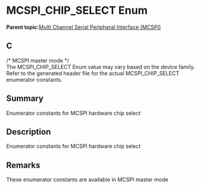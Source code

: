 # MCSPI\_CHIP\_SELECT Enum

**Parent topic:**[Multi Channel Serial Peripheral Interface \(MCSPI\)](GUID-A3A5277D-BAE3-4BD0-91E9-D4E7E0608BE7.md)

## C

/\* MCSPI master mode \*/<br />The MCSPI\_CHIP\_SELECT Enum value may vary based on the device family. Refer to the generated header file for the actual MCSPI\_CHIP\_SELECT enumerator constants.

## Summary

Enumerator constants for MCSPI hardware chip select

## Description

Enumerator constants for MCSPI hardware chip select

## Remarks

These enumerator constants are available in MCSPI master mode

